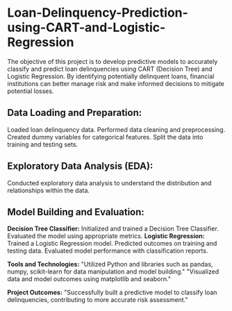 # Loan-Delinquency-Prediction-using-CART-and-Logistic-Regression
  The objective of this project is to develop predictive models to accurately classify and predict loan delinquencies using CART (Decision Tree) and Logistic Regression. By identifying potentially delinquent loans,   financial institutions can better manage risk and make informed decisions to mitigate potential losses.

## Data Loading and Preparation:
  Loaded loan delinquency data.
  Performed data cleaning and preprocessing.
  Created dummy variables for categorical features.
  Split the data into training and testing sets.

## Exploratory Data Analysis (EDA):
Conducted exploratory data analysis to understand the distribution and relationships within the data.

## Model Building and Evaluation:
  **Decision Tree Classifier:**
      Initialized and trained a Decision Tree Classifier.
      Evaluated the model using appropriate metrics.
  **Logistic Regression:**
      Trained a Logistic Regression model.
      Predicted outcomes on training and testing data.
      Evaluated model performance with classification reports.

**Tools and Technologies:**
  "Utilized Python and libraries such as pandas, numpy, scikit-learn for data manipulation and model building."
  "Visualized data and model outcomes using matplotlib and seaborn."

**Project Outcomes:**
  "Successfully built a predictive model to classify loan delinquencies, contributing to more accurate risk assessment."
